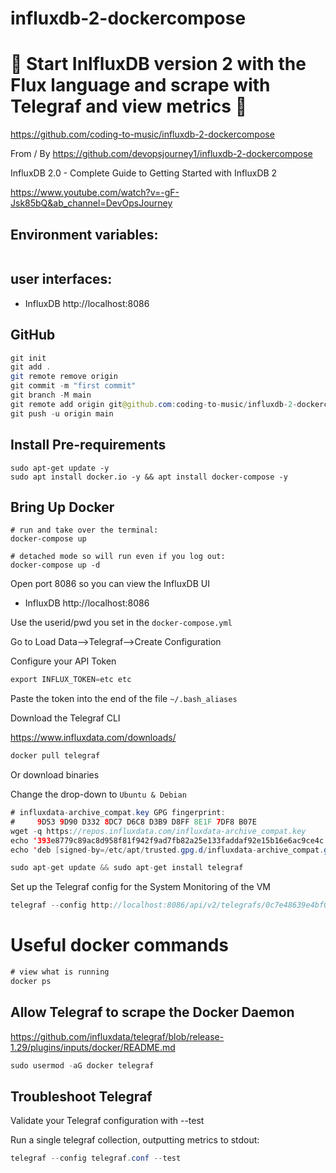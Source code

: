 # influxdb-2-dockercompose

# 🚀 Start InlfluxDB version 2 with the Flux language and scrape with Telegraf and view metrics 🚀

https://github.com/coding-to-music/influxdb-2-dockercompose

From / By https://github.com/devopsjourney1/influxdb-2-dockercompose

InfluxDB 2.0 - Complete Guide to Getting Started with InfluxDB 2

https://www.youtube.com/watch?v=-gF-Jsk85bQ&ab_channel=DevOpsJourney

## Environment variables:

```java

```

## user interfaces:

- InfluxDB http://localhost:8086

## GitHub

```java
git init
git add .
git remote remove origin
git commit -m "first commit"
git branch -M main
git remote add origin git@github.com:coding-to-music/influxdb-2-dockercompose.git
git push -u origin main
```

## Install Pre-requirements

```
sudo apt-get update -y
sudo apt install docker.io -y && apt install docker-compose -y
```

## Bring Up Docker

```
# run and take over the terminal:
docker-compose up

# detached mode so will run even if you log out:
docker-compose up -d
```

Open port 8086 so you can view the InfluxDB UI

- InfluxDB http://localhost:8086

Use the userid/pwd you set in the `docker-compose.yml`

Go to Load Data-->Telegraf-->Create Configuration

Configure your API Token

```java
export INFLUX_TOKEN=etc etc
```

Paste the token into the end of the file `~/.bash_aliases`

Download the Telegraf CLI

https://www.influxdata.com/downloads/

```java
docker pull telegraf
```

Or download binaries

Change the drop-down to `Ubuntu & Debian`

```java
# influxdata-archive_compat.key GPG fingerprint:
#     9D53 9D90 D332 8DC7 D6C8 D3B9 D8FF 8E1F 7DF8 B07E
wget -q https://repos.influxdata.com/influxdata-archive_compat.key
echo '393e8779c89ac8d958f81f942f9ad7fb82a25e133faddaf92e15b16e6ac9ce4c influxdata-archive_compat.key' | sha256sum -c && cat influxdata-archive_compat.key | gpg --dearmor | sudo tee /etc/apt/trusted.gpg.d/influxdata-archive_compat.gpg > /dev/null
echo 'deb [signed-by=/etc/apt/trusted.gpg.d/influxdata-archive_compat.gpg] https://repos.influxdata.com/debian stable main' | sudo tee /etc/apt/sources.list.d/influxdata.list

sudo apt-get update && sudo apt-get install telegraf
```

Set up the Telegraf config for the System Monitoring of the VM

```java
telegraf --config http://localhost:8086/api/v2/telegrafs/0c7e48639e4bf000
```

# Useful docker commands

```java
# view what is running
docker ps

```

## Allow Telegraf to scrape the Docker Daemon

https://github.com/influxdata/telegraf/blob/release-1.29/plugins/inputs/docker/README.md

```java
sudo usermod -aG docker telegraf
```

## Troubleshoot Telegraf

Validate your Telegraf configuration with --test

Run a single telegraf collection, outputting metrics to stdout:

```java
telegraf --config telegraf.conf --test
```
